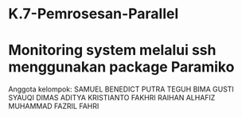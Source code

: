 # K.7-Pemrosesan-Parallel
# Monitoring system melalui ssh menggunakan package Paramiko
Anggota kelompok:
SAMUEL BENEDICT PUTRA TEGUH
BIMA GUSTI SYAUQI
DIMAS ADITYA KRISTIANTO
FAKHRI RAIHAN ALHAFIZ
MUHAMMAD FAZRIL FAHRI
